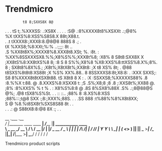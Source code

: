# Trendmicro
            t8 8;SXXS8X 8@             
  .  . . tS  t;.%XXXSS:  .:XS8X  .  . . 
   .  :S@ .:8%XXXX8t8%XSXXt .:;@8%      
     %X tXXS%8:XSS%S8S8.X 88t;X88.t.    
 . .t tXXXX8:;XXX8:8.@8@8 888S 8 .;  .  
  tX %XXS8;%8:XXt;%:% ..:;;;:   8t  ..  
 .S %XX8t8X%;XXXX8%8.XXX8t8.XSt; %. :8t.
 : %XX%8SSXXXSX8.%%;X8%S%%;XXX8t%8; :X8%
8 S8t8:SXX8X X ;XX8tS%8:XX8tXS%8 8; :8 S
8 S%%;X8%8 %X8:XXS%8:ttXSS%8.X%;8%. 8 ; 
SX8t8%8X%S.;  ;X8t%;X8tX8t%;XX8t8: ;X t8
XS% 8t;  . @88  t8SXS%8t8t8:XS88t ;X %S%
XX%.88..  8    8SSXXXS8:8t;X8:8: .  :XXX
SXXS;:   S8  8%XXXX8t8tXSX8t88. tS  X8t8
8 X : . :X :SSXXS8;%XXXXXS88% .8  :8.%%X
t:88.   @ .8.XXXS%8:XSXX8 t: ;S .S%;X8;8
;8     .8 ;:XXS8t%;XX88 @. ;8% :8%XXS% %
 t % .  :  X8%S%8:8  @  .8S   8%SX8%88X 
 .S%   .:;8@88@S @%;  .@8   tSX8%S%St. .
   .     ::  ::..  ;88% 8 :8.XS%8:XSS   
     ;88%:::;t@8 SXX   :;8:;XXX%;88S. . 
  .  .SS 888       :t%88%%8%X8t8XX;     
        S @ %8.%t8SX8t%SXS8S88 8t  . .  
   . .  .:  @ S88tX8:8:@8  8X :; .     .

  __                             .___      .__                     
_/  |________   ____   ____    __| _/_____ |__| ___________  ____  
\   __\_  __ \_/ __ \ /    \  / __ |/     \|  |/ ___\_  __ \/  _ \ 
 |  |  |  | \/\  ___/|   |  \/ /_/ |  Y Y  \  \  \___|  | \(  <_> )
 |__|  |__|    \___  >___|  /\____ |__|_|  /__|\___  >__|   \____/ 
                   \/     \/      \/     \/        \/              


Trendmicro product scripts

